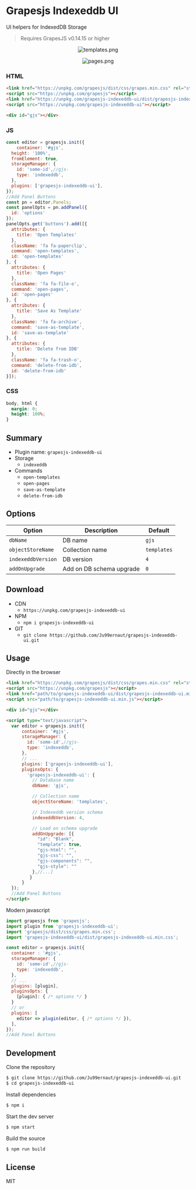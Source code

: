 # Grapesjs Indexeddb UI

UI helpers for IndexedDB Storage

>Requires GrapesJS v0.14.15 or higher

<p align="center">
  <img src="templates.png" alt="templates.png">
</p>
<p align="center">
  <img src="pages.png" alt="pages.png">
</p>

### HTML
```html
<link href="https://unpkg.com/grapesjs/dist/css/grapes.min.css" rel="stylesheet">
<script src="https://unpkg.com/grapesjs"></script>
<link href="https://unpkg.com/grapesjs-indexeddb-ui/dist/grapesjs-indexeddb-ui.min.css" rel="stylesheet">
<script src="https://unpkg.com/grapesjs-indexeddb-ui"></script>

<div id="gjs"></div>
```

### JS
```js
const editor = grapesjs.init({
	container: '#gjs',
  height: '100%',
  fromElement: true,
  storageManager: {
    id: 'some-id',//gjs-
    type: 'indexeddb',
  },
  plugins: ['grapesjs-indexeddb-ui'],
});
//Add Panel Buttons
const pn = editor.Panels;
const panelOpts = pn.addPanel({
  id: 'options'
});
panelOpts.get('buttons').add([{
  attributes: {
    title: 'Open Templates'
  },
  className: 'fa fa-paperclip',
  command: 'open-templates',
  id: 'open-templates'
}, {
  attributes: {
    title: 'Open Pages'
  },
  className: 'fa fa-file-o',
  command: 'open-pages',
  id: 'open-pages'
}, {
  attributes: {
    title: 'Save As Template'
  },
  className: 'fa fa-archive',
  command: 'save-as-template',
  id: 'save-as-template'
}, {
  attributes: {
    title: 'Delete from IDB'
  },
  className: 'fa fa-trash-o',
  command: 'delete-from-idb',
  id: 'delete-from-idb'
}]);
```

### CSS
```css
body, html {
  margin: 0;
  height: 100%;
}
```


## Summary

* Plugin name: `grapesjs-indexeddb-ui`
* Storage
    * `indexeddb`
* Commands
    * `open-templates`
    * `open-pages`
    * `save-as-template`
    * `delete-from-idb`



## Options

| Option | Description | Default |
|-|-|-
| `dbName` | DB name | `gjs` |
| `objectStoreName` | Collection name | `templates` |
| `indexeddbVersion` | DB version | `4` |
| `addOnUpgrade` | Add on DB schema upgrade | `0` |



## Download

* CDN
  * `https://unpkg.com/grapesjs-indexeddb-ui`
* NPM
  * `npm i grapesjs-indexeddb-ui`
* GIT
  * `git clone https://github.com/Ju99ernaut/grapesjs-indexeddb-ui.git`



## Usage

Directly in the browser
```html
<link href="https://unpkg.com/grapesjs/dist/css/grapes.min.css" rel="stylesheet"/>
<script src="https://unpkg.com/grapesjs"></script>
<link href="path/to/grapesjs-indexeddb-ui/dist/grapesjs-indexeddb-ui.min.css" rel="stylesheet"/>
<script src="path/to/grapesjs-indexeddb-ui.min.js"></script>

<div id="gjs"></div>

<script type="text/javascript">
  var editor = grapesjs.init({
      container: '#gjs',
      storageManager: {
        id: 'some-id',//gjs-
        type: 'indexeddb',
      },
      // ...
      plugins: ['grapesjs-indexeddb-ui'],
      pluginsOpts: {
        'grapesjs-indexeddb-ui': { 
          // Database name
          dbName: 'gjs',

          // Collection name
          objectStoreName: 'templates',

          // Indexeddb version schema
          indexeddbVersion: 4,

          // Load on schema upgrade
          addOnUpgrade: [{
            "id": "Blank",
            "template": true,
            "gjs-html": "",
            "gjs-css": "",
            "gjs-components": "",
            "gjs-style": ""
          },//...]
         }
      }
  });
  //Add Panel Buttons
</script>
```

Modern javascript
```js
import grapesjs from 'grapesjs';
import plugin from 'grapesjs-indexeddb-ui';
import 'grapesjs/dist/css/grapes.min.css';
import 'grapesjs-indexeddb-ui/dist/grapesjs-indexeddb-ui.min.css';

const editor = grapesjs.init({
  container : '#gjs',
  storageManager: {
    id: 'some-id',//gjs-
    type: 'indexeddb',
  },
  // ...
  plugins: [plugin],
  pluginsOpts: {
    [plugin]: { /* options */ }
  }
  // or
  plugins: [
    editor => plugin(editor, { /* options */ }),
  ],
});
//Add Panel Buttons
```



## Development

Clone the repository

```sh
$ git clone https://github.com/Ju99ernaut/grapesjs-indexeddb-ui.git
$ cd grapesjs-indexeddb-ui
```

Install dependencies

```sh
$ npm i
```

Start the dev server

```sh
$ npm start
```

Build the source

```sh
$ npm run build
```



## License

MIT
